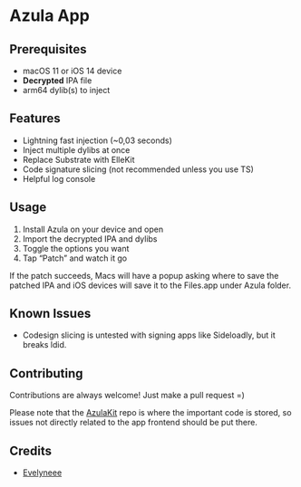 # Azula App

## Prerequisites
- macOS 11 or iOS 14 device
- **Decrypted** IPA file
- arm64 dylib(s) to inject

## Features
- Lightning fast injection (~0,03 seconds)
- Inject multiple dylibs at once
- Replace Substrate with ElleKit
- Code signature slicing (not recommended unless you use TS)
- Helpful log console

## Usage
1. Install Azula on your device and open
2. Import the decrypted IPA and dylibs
3. Toggle the options you want
4. Tap “Patch” and watch it go

If the patch succeeds, Macs will have a popup asking where to save the patched IPA and iOS devices will save it to the Files.app under Azula folder.

## Known Issues
- Codesign slicing is untested with signing apps like Sideloadly, but it breaks ldid.

## Contributing
Contributions are always welcome! Just make a pull request =)

Please note that the [AzulaKit](%20https://github.com/Paisseon/AzulaKit) repo is where the important code is stored, so issues not directly related to the app frontend should be put there.

## Credits
- [Evelyneee](https://github.com/evelyneee/ellekit)
